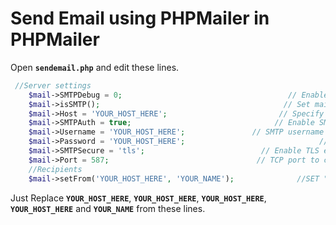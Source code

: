 # Send Email using PHPMailer in PHPMailer
Open **`sendemail.php`** and edit these lines.
``` php
 //Server settings
    $mail->SMTPDebug = 0;                                     // Enable verbose debug output
    $mail->isSMTP();                                         // Set mailer to use SMTP
    $mail->Host = 'YOUR_HOST_HERE';                       	// Specify main and backup SMTP servers
    $mail->SMTPAuth = true;                                // Enable SMTP authentication
    $mail->Username = 'YOUR_HOST_HERE';               // SMTP username
    $mail->Password = 'YOUR_HOST_HERE';                              // SMTP password
    $mail->SMTPSecure = 'tls';                          // Enable TLS encryption, `ssl` also accepted
    $mail->Port = 587;                                 // TCP port to connect to
    //Recipients
    $mail->setFrom('YOUR_HOST_HERE', 'YOUR_NAME');				//SET "FROM" EMAIL AND NAME. 
```    
Just Replace **`YOUR_HOST_HERE`**, **`YOUR_HOST_HERE`**, **`YOUR_HOST_HERE`**, **`YOUR_HOST_HERE`** and **`YOUR_NAME`** from these lines.